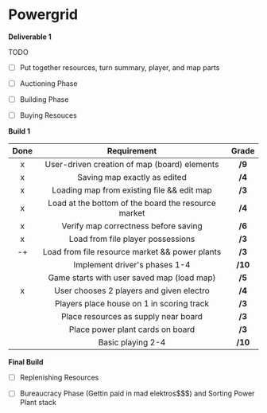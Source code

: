 # Powergrid
**Deliverable 1** 

TODO
- [ ] Put together resources, turn summary, player, and map parts
- [ ] Auctioning Phase
- [ ] Building Phase
- [ ] Buying Resouces



**Build 1**

|Done| Requirement | Grade |
|:-:| :-------------: |:-------------:|
| x| User-driven creation of map (board) elements | **/9** |
| x| Saving map exactly as edited      | **/4** |
| x| Loading map from existing file && edit map | **/3** |
| x| Load at the bottom of the board the resource market  | **/4** |
| x| Verify map correctness before saving | **/6** |
| x| Load from file player possessions | **/3** |
| -+| Load from file resource market && power plants | **/3** |
| | Implement driver's phases 1-4 | **/10** |
| | Game starts with user saved map (load map) | **/5** |
| x| User chooses 2 players and given electro | **/4** |
| | Players place house on 1 in scoring track  | **/3** |
| | Place resources as supply near board | **/3** |
| | Place power plant cards on board | **/3** |
| | Basic playing 2-4 | **/10** |



**Final Build**
- [ ] Replenishing Resources
- [ ] Bureaucracy Phase (Gettin paid in mad elektros$$$) and Sorting Power Plant stack


